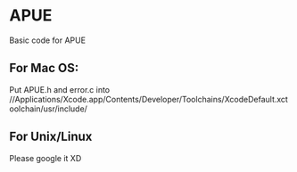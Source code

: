 # APUE
Basic code for APUE

## For Mac OS:
Put APUE.h and error.c into //Applications/Xcode.app/Contents/Developer/Toolchains/XcodeDefault.xctoolchain/usr/include/

## For Unix/Linux
Please google it XD

